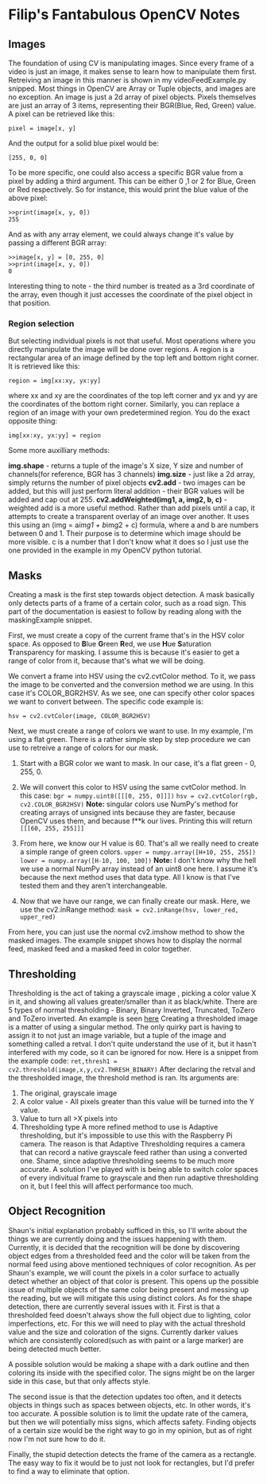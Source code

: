 ﻿# Filip's Fantabulous OpenCV Notes
## Images
The foundation of using CV is manipulating images. Since every frame of a video is just an image, it makes sense to learn how to manipulate them first. Retreiving an image in this manner is shown in my videoFeedExample.py snipped. Most things in OpenCV are Array or Tuple objects, and images are no exception. An image is just a 2d array of pixel objects. Pixels themselves are just an array of 3 items, representing their BGR(Blue, Red, Green) value. A pixel can be retrieved like this:

    pixel = image[x, y]
And the output for a solid blue pixel would be:

    [255, 0, 0]
To be more specific, one could also access a specific BGR value from a pixel by adding a third argument. This can be either 0 ,1 or 2 for Blue, Green or Red respectively. So for instance, this would print the blue value of the above pixel:

    >>print(image[x, y, 0])
    255
And as with any array element, we could always change it's value by passing a different BGR array:

    >>image[x, y] = [0, 255, 0]
    >>print(image[x, y, 0])
    0
Interesting thing to note - the third number is treated as a 3rd coordinate of the array, even though it just accesses the coordinate of the pixel object in that position.
### Region selection
But selecting individual pixels is not that useful. Most operations where you directly manipulate the image will be done over regions. A region is a rectangular area of an image defined by the top left and bottom right corner. It is retrieved like this:

    region = img[xx:xy, yx:yy]
where xx and xy are the coordinates of the top left corner and yx and yy are the coordinates of the bottom right corner.
Similarly, you can replace a region of an image with your own predetermined region. You do the exact opposite thing:

    img[xx:xy, yx:yy] = region

Some more auxilliary methods:

**img.shape** - returns a tuple of the image's X size, Y size and number of channels(for reference, BGR has 3 channels)
**img.size** - just like a 2d array, simply returns the number of pixel objects
**cv2.add** - two images can be added, but this will just perform literal addition - their BGR values will be added and cap out at 255.
**cv2.addWeighted(img1, a, img2, b, c)** - weighted add is a more useful method. Rather than add pixels until a cap, it attempts to create a transparent overlay of an image over another. It uses this using an (img = a*img1 + b*img2 + c) formula, where a and b are numbers between 0 and 1. Their purpose is to determine which image should be more visible. c is a number that I don't know what it does so I just use the one provided in the example in my OpenCV python tutorial.

## Masks
Creating a mask is the first step towards object detection. A mask basically only detects parts of a frame of a certain color, such as a road sign. This part of the documentation is easiest to follow by reading along with the maskingExample snippet.

First, we must create a copy of the current frame that's in the HSV color space. As opposed to **B**lue **G**reen **R**ed, we use **H**ue **S**aturation **T**ransparency for masking. I assume this is because it's easier to get a range of color from it, because that's what we will be doing.

We convert a frame into HSV using the cv2.cvtColor method. To it, we pass the image to be converted and the conversion method we are using. In this case it's COLOR_BGR2HSV. As we see, one can specify other color spaces we want to convert between. The specific code example is: 

    hsv = cv2.cvtColor(image, COLOR_BGR2HSV)
Next, we must create a range of colors we want to use. In my example, I'm using a flat green. There is a rather simple step by step procedure we can use to retreive a range of colors for our mask.

 1. Start with a BGR color we want to mask. In our case, it's a flat green - 0, 255, 0.
 2. We will convert this color to HSV using the same cvtColor method. In this case: 
`bgr = numpy.uint8([[[0, 255, 0]]])`
`hsv = cv2.cvtColor(rgb, cv2.COLOR_BGR2HSV)`
 **Note:** singular colors use NumPy's method for creating arrays of unsigned ints because they are faster, because OpenCV uses them, and because f**k our lives.
 Printing this will return `[[[60, 255, 255]]]`
 
 3. From here, we know our H value is 60. That's all we really need to create a simple range of green colors.
 `upper = numpy.array([H+10, 255, 255])`
 `lower = numpy.array([H-10, 100, 100])`
 **Note:** I don't know why the hell we use a normal NumPy array instead of an uint8 one here. I assume it's because the next method uses that data type. All I know is that I've tested them and they aren't interchangeable.
 
 4. Now that we have our range, we can finally create our mask. Here, we use the cv2.inRange method:
`mask = cv2.inRange(hsv, lower_red, upper_red)`

From here, you can just use the normal cv2.imshow method to show the masked images. The example snippet shows how to display the normal feed, masked feed and a masked feed in color together.

## Thresholding
Thresholding is the act of taking a grayscale image , picking a color value X in it, and showing all values greater/smaller than it as black/white.
There are 5 types of normal thresholding - Binary, Binary Inverted, Truncated, ToZero and ToZero inverted. An example is seen [here](http://opencv-python-tutroals.readthedocs.io/en/latest/_images/threshold.jpg)
Creating a thresholded image is a matter of using a singular method. The only quirky part is having to assign it to not just an image variable, but a tuple of the image and something called a retval. I don't quite understand the use of it, but it hasn't interfered with my code, so it can be ignored for now. Here is a snippet from the example code:
`ret,thresh1 = cv2.threshold(image,x,y,cv2.THRESH_BINARY)`
After declaring the retval and the thresholded image, the threshold method is ran. Its arguments are:
 1. The original, grayscale image
 2. A color value - All pixels greater than this value will be turned into the Y value.
 3. Value to turn all >X pixels into
 4. Thresholding type
A more refined method to use is Adaptive thresholding, but it's impossible to use this with the Raspberry Pi camera. The reason is that Adaptive Thresholding requires a camera that can record a native grayscale feed rather than using a converted one. Shame, since adaptive thresholding seems to be much more accurate.
A solution I've played with is being able to switch color spaces of every indivitual frame to grayscale and then run adaptive thresholding on it, but I feel this will affect performance too much.

## Object Recognition
Shaun's initial explanation probably sufficed in this, so I'll write about the things we are currently doing and the issues happening with them. Currently, it is decided that the recognition will be done by discovering object edges from a thresholded feed and the color will be taken from the normal feed using above mentioned techniques of color recognition. As per Shaun's example, we will count the pixels in a color surface to actually detect whether an object of that color is present. This opens up the possible issue of multiple objects of the same color being present and messing up the reading, but we will mitigate this using distinct colors.
As for the shape detection, there are currently several issues with it. First is that a thresholded feed doesn't always show the full object due to lighting, color imperfections, etc. For this we will need to play with the actual threshold value and the size and coloration of the signs. Currently darker values which are consistently colored(such as with paint or a large marker) are being detected much better.

A possible solution would be making a shape with a dark outline and then coloring its inside with the specified color. The signs might be on the larger side in this case, but that only affects style.

The second issue is that the detection updates too often, and it detects objects in things such as spaces between objects, etc. In other words, it's too accurate. A possible solution is to limit the update rate of the camera, but then we will potentially miss signs, which affects safety. Finding objects of a certain size would be the right way to go in my opinion, but as of right now I'm not sure how to do it.

Finally, the stupid detection detects the frame of the camera as a rectangle. The easy way to fix it would be to just not look for rectangles, but I'd prefer to find a way to eliminate that option. 
